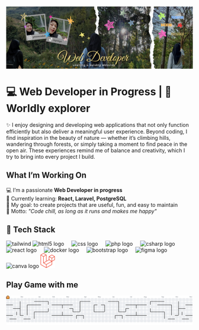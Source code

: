 ![Banner](https://github.com/yennianabelaevariani/yennianabelaevariani/blob/main/profile.png)
# 💻 Web Developer in Progress | 🌄 Worldly explorer
<p align="left">✨ I enjoy designing and developing web applications that not only function efficiently but also deliver a meaningful user experience. Beyond coding, I find inspiration in the beauty of nature — whether it’s climbing hills, wandering through forests, or simply taking a moment to find peace in the open air. These experiences remind me of balance and creativity, which I try to bring into every project I build.</p>



## What I’m Working On

💻 I’m a passionate **Web Developer in progress**  
🌱 Currently learning: **React, Laravel, PostgreSQL**  
🚀 My goal: to create projects that are useful, fun, and easy to maintain  
🎯 Motto: *"Code chill, as long as it runs and makes me happy"*  


## 🚀 Tech Stack

<p align="left">
  <!-- Frontend -->
  <img src="https://www.vectorlogo.zone/logos/tailwindcss/tailwindcss-icon.svg" alt="tailwind" width="40" height="40"/>
   <img src="https://cdn.jsdelivr.net/gh/devicons/devicon/icons/html5/html5-original.svg" height="40" alt="html5 logo"  />
  <img width="12" />
  <img src="https://cdn.jsdelivr.net/gh/devicons/devicon/icons/css3/css3-original.svg" height="40" alt="css logo"  />
  <img width="12" />
  <img src="https://cdn.jsdelivr.net/gh/devicons/devicon/icons/php/php-original.svg" height="40" alt="php logo"  />
  <img width="12" />
  <img src="https://cdn.jsdelivr.net/gh/devicons/devicon/icons/csharp/csharp-original.svg" height="40" alt="csharp logo"  />
  <img width="12" />
  <img src="https://cdn.jsdelivr.net/gh/devicons/devicon/icons/react/react-original.svg" height="40" alt="react logo"  />
  <img width="12" />
  <img src="https://cdn.jsdelivr.net/gh/devicons/devicon/icons/docker/docker-original.svg" height="40" alt="docker logo"  />
  <img width="12" />
  <img src="https://cdn.jsdelivr.net/gh/devicons/devicon/icons/bootstrap/bootstrap-original.svg" height="40" alt="bootstrap logo"  />
  <img width="12" />
  <img src="https://cdn.jsdelivr.net/gh/devicons/devicon/icons/figma/figma-original.svg" height="40" alt="figma logo"  />
  <img width="12" />
  <img src="https://cdn.jsdelivr.net/gh/devicons/devicon/icons/canva/canva-original.svg" height="40" alt="canva logo"  />
  <!-- Backend -->
  <img src="https://raw.githubusercontent.com/devicons/devicon/master/icons/laravel/laravel-original.svg" alt="laravel" width="40" height="40"/>
</p>

## Play Game with me
<picture>
  <source media="(prefers-color-scheme: dark)" srcset="https://raw.githubusercontent.com/yennianabelaevariani/yennianabelaevariani/output/pacman-contribution-graph-dark.svg">
  <source media="(prefers-color-scheme: light)" srcset="https://raw.githubusercontent.com/yennianabelaevariani/yennianabelaevariani/output/pacman-contribution-graph.svg">
  <img alt="pacman contribution graph" src="https://raw.githubusercontent.com/yennianabelaevariani/yennianabelaevariani/output/pacman-contribution-graph.svg">
</picture>

###



<!--
**yennianabelaevariani/yennianabelaevariani** is a ✨ _special_ ✨ repository because its `README.md` (this file) appears on your GitHub profile.

Here are some ideas to get you started:

- 🔭 I’m currently working on ...
- 🌱 I’m currently learning ...
- 👯 I’m looking to collaborate on ...
- 🤔 I’m looking for help with ...
- 💬 Ask me about ...
- 📫 How to reach me: ...
- 😄 Pronouns: ...
- ⚡ Fun fact: ...


-->



